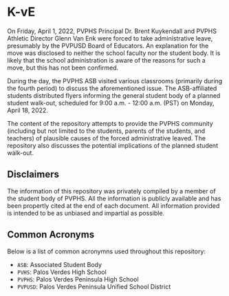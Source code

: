 # K-vE

On Friday, April 1, 2022, PVPHS Principal Dr. Brent Kuykendall and PVPHS Athletic Director Glenn Van Enk were forced to take administrative leave, presumably by the PVPUSD Board of Educators.
An explanation for the move was disclosed to neither the school faculty nor the student body.
It is likely that the school administration is aware of the reasons for such a move, but this has not been confirmed.

During the day, the PVPHS ASB visited various classrooms (primarily during the fourth period) to discuss the aforementioned issue.
The ASB-affiliated students distributed flyers informing the general student body of a planned student walk-out, scheduled for 9:00 a.m. - 12:00 a.m. (PST) on Monday, April 18, 2022.

The content of the repository attempts to provide the PVPHS community (including but not limited to the students, parents of the students, and teachers) of plausible causes of the forced administrative leaved.
The repository also discusses the potential implications of the planned student walk-out.

## Disclaimers

The information of this repository was privately compiled by a member of the student body of PVPHS.
All the information is publicly available and has been propertly cited at the end of each document.
All information provided is intended to be as unbiased and impartial as possible.


## Common Acronyms

Below is a list of common acronymns used throughout this repository:

- `ASB`: Associated Student Body
- `PVHS`: Palos Verdes High School
- `PVPHS`: Palos Verdes Peninsula High School
- `PVPUSD`: Palos Verdes Peninsula Unified School District
